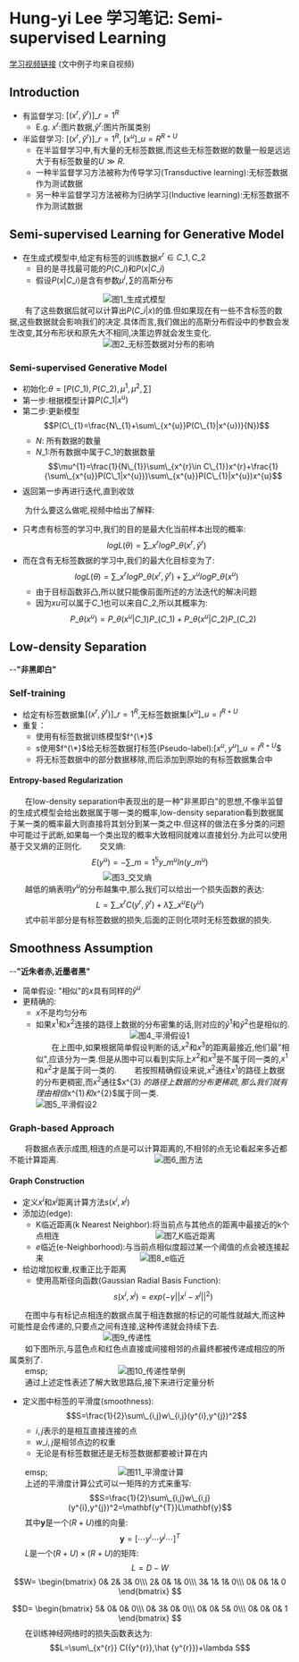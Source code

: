# Hung-yi Lee 学习笔记: Semi-supervised Learning
[学习视频链接](https://www.bilibili.com/video/av48285039?p=47) (文中例子均来自视频)<br/>
## Introduction
+ 有监督学习: $[(x^{r},\hat y^{r})]\_{r=1}^{R}$
   + E.g.$\ x^{r}$:图片数据,$\hat y^{r}$:图片所属类别
+ 半监督学习: $[(x^{r},\hat y^{r})]\_{r=1}^{R}$, $[{x^{u}}]\_{u=R}^{R+U}$
   + 在半监督学习中,有大量的无标签数据,而这些无标签数据的数量一般是远远大于有标签数量的$U\gg R$.
   + 一种半监督学习方法被称为传导学习(Transductive learning):无标签数据作为测试数据
   + 另一种半监督学习方法被称为归纳学习(Inductive learning):无标签数据不作为测试数据

## Semi-supervised Learning for Generative Model
+ 在生成式模型中,给定有标签的训练数据$x^{r}∈C\_{1},C\_{2}$
   + 目的是寻找最可能的$P(C\_{i})$和$P(x|C\_{i})$
   + 假设$P(x|C\_{i})$是含有参数$\mu^{i},\sum$的高斯分布<br/>

&emsp;&emsp;&emsp;&emsp;&emsp;&emsp;&emsp;&emsp;&emsp;&emsp;&emsp;&emsp;![图1_生成式模型](1.png)<br/>
&emsp;&emsp;有了这些数据后就可以计算出$P(C\_{i}|x)$的值.但如果现在有一些不含标签的数据,这些数据就会影响我们的决定.具体而言,我们做出的高斯分布假设中的参数会发生改变,其分布形状和原先大不相同,决策边界就会发生变化.<br/>
&emsp;&emsp;&emsp;&emsp;&emsp;&emsp;&emsp;&emsp;&emsp;&emsp;&emsp;&emsp;![图2_无标签数据对分布的影响](2.png)<br/>
### Semi-supervised Generative Model
+ 初始化:$\theta=[P(C\_{1}),P(C\_{2}),\mu^{1},\mu^{2},\sum]$
+ 第一步:根据模型计算$P(C\_{1}|x^{u})$
+ 第二步:更新模型
$$P(C\_{1}=\frac{N\_{1}+\sum\_{x^{u}}P(C\_{1}|x^{u})}{N})$$
   + $N$: 所有数据的数量
   + $N\_{1}$:所有数据中属于$C\_{1}$的数据数量
$$\mu^{1}=\frac{1}{N\_{1}}\sum\_{x^{r}\in C\_{1}}x^{r}+\frac{1}{\sum\_{x^{u}}P(C\_1|x^{u})}\sum\_{x^{u}}P(C\_{1}|x^{u})x^{u}$$
+ 返回第一步再进行迭代,直到收敛<br/>

&emsp;&emsp;为什么要这么做呢,视频中给出了解释:
+ 只考虑有标签的学习中,我们的目的是最大化当前样本出现的概率:
$$logL(\theta)=\sum\_{x^{r}}logP\_{\theta}(x^{r},\hat y^{r})$$
+ 而在含有无标签数据的学习中,我们的最大化目标变为了:
$$logL(\theta)=\sum\_{x^{r}}logP\_{\theta}(x^{r},\hat y^{r})+\sum\_{x^{u}}logP\_{\theta}(x^{u})$$
   + 由于目标函数非凸,所以就只能像前面所述的方法迭代的解决问题
   + 因为$x{u}$可以属于$C\_{1}$也可以来自$C\_{2}$,所以其概率为:
$$P\_{\theta}(x^{u})=P\_{\theta}(x^{u}|C\_{1})P\_(C\_{1})+P\_{\theta}(x^{u}|C\_{2})P\_(C\_{2})$$

## Low-density Separation
--**"非黑即白"**
### Self-training
+ 给定有标签数据集$[(x^{r},\hat y^{r})]\_{r=1}^{R}$,无标签数据集$[x^{u}]\_{u=l}^{R+U}$
+ 重复：
   + 使用有标签数据训练模型$f^{\*}$
   + s使用$f^{\*}$给无标签数据打标签(Pseudo-label):$[x^{u},y^{u}]\_{u=l}^{R+U}$$
   + 将无标签数据中的部分数据移除,而后添加到原始的有标签数据集合中

#### Entropy-based Regularization
&emsp;&emsp;在low-density separation中表现出的是一种"非黑即白"的思想,不像半监督的生成式模型会给出数据属于哪一类的概率,low-density separation看到数据属于某一类的概率最大则直接将其划分到某一类之中.但这样的做法在多分类的问题中可能过于武断,如果每一个类出现的概率大致相同就难以直接划分.为此可以使用基于交叉熵的正则化.
&emsp;&emsp;交叉熵:
$$E(y^{u})=-\sum\_{m=1}^{5}y\_{m}^{u}ln(y\_{m}^{u})$$
&emsp;&emsp;&emsp;&emsp;&emsp;&emsp;&emsp;&emsp;&emsp;&emsp;&emsp;&emsp;![图3_交叉熵](3.png)<br/>
&emsp;&emsp;越低的熵表明$y^{u}$的分布越集中,那么我们可以给出一个损失函数的表达:
$$L=\sum\_{x^{r}}C(y^{r},\hat y^{r})+\lambda \sum\_{x^{u}}E(y^{u})$$
&emsp;&emsp;式中前半部分是有标签数据的损失,后面的正则化项时无标签数据的损失.
## Smoothness Assumption
--**"近朱者赤,近墨者黑"**
+ 简单假设: "相似"的$x$具有同样的$\hat y^{u}$
+ 更精确的:
   + $x$不是均匀分布
   + 如果$x^{1}$和$x^{2}$连接的路径上数据的分布密集的话,则对应的$\hat y^{1}$和$\hat y^{2}$也是相似的.
&emsp;&emsp;&emsp;&emsp;&emsp;&emsp;&emsp;&emsp;&emsp;&emsp;&emsp;&emsp;![图4_平滑假设1](4.png)<br/>
&emsp;&emsp;在上图中,如果根据简单假设判断的话,$x^{2}$和$x^{3}$的距离最接近,他们最"相似",应该分为一类.但是从图中可以看到实际上$x^{2}$和$x^{3}$是不属于同一类的,$x^{1}$和$x^{2}$才是属于同一类的.
&emsp;&emsp;若按照精确假设来说,$x^{2}$通往$x^{1}$的路径上数据的分布更稠密,而$x^{2}$通往$x^{3} $的路径上数据的分布更稀疏,那么我们就有理由相信$x^{1}$和$x^{2}$属于同一类.
&emsp;&emsp;&emsp;&emsp;&emsp;&emsp;&emsp;&emsp;&emsp;&emsp;&emsp;&emsp;![图5_平滑假设2](5.png)<br/>
### Graph-based Approach
&emsp;&emsp;将数据点表示成图,相连的点是可以计算距离的,不相邻的点无论看起来多近都不能计算距离.
&emsp;&emsp;&emsp;&emsp;&emsp;&emsp;&emsp;&emsp;&emsp;&emsp;&emsp;&emsp;![图6_图方法](6.png)<br/>
#### Graph Construction
+ 定义$x^{i}$和$x^{j}$距离计算方法$s(x^{i},x^{j})$
+ 添加边(edge):
   + K临近距离(k Nearest Neighbor):将当前点与其他点的距离中最接近的k个点相连
&emsp;&emsp;&emsp;&emsp;&emsp;&emsp;&emsp;&emsp;&emsp;&emsp;&emsp;&emsp;![图7_K临近距离](7.png)<br/>
   + $e$临近(e-Neighborhood):与当前点相似度超过某一个阈值的点会被连接起来
&emsp;&emsp;&emsp;&emsp;&emsp;&emsp;&emsp;&emsp;&emsp;&emsp;&emsp;&emsp;![图8_e临近](8.png)<br/>
+ 给边增加权重,权重正比于距离
   + 使用高斯径向函数(Gaussian Radial Basis Function):
$$s(x^{i},x^{j})=exp(-\gamma {||x^{i}-x^{j}||}^{2})$$

&emsp;&emsp;在图中与有标记点相连的数据点属于相连数据的标记的可能性就越大,而这种可能性是会传递的,只要点之间有连接,这种传递就会持续下去.<br/>
&emsp;&emsp;&emsp;&emsp;&emsp;&emsp;&emsp;&emsp;&emsp;&emsp;&emsp;&emsp;![图9_传递性](9.png)<br/>
&emsp;&emsp;如下图所示,与蓝色点和红色点直接或间接相邻的点最终都被传递成相应的所属类别了.<br/>
&emsp;&emsp;emsp;&emsp;&emsp;&emsp;&emsp;&emsp;&emsp;&emsp;&emsp;&emsp;![图10_传递性举例](10.png)<br/>
&emsp;&emsp;通过上述定性表述了解大致思路后,接下来进行定量分析
+ 定义图中标签的平滑度(smoothness):
$$S=\frac{1}{2}\sum\_{i,j}w\_{i,j}(y^{i},y^{j})^2$$
   + $i,j$表示的是相互直接连接的点
   + $w\_{i,j}$是相邻点边的权重
   + 无论是有标签数据还是无标签数据都要被计算在内<br/>

&emsp;&emsp;emsp;&emsp;&emsp;&emsp;&emsp;&emsp;&emsp;&emsp;&emsp;&emsp;![图11_平滑度计算](11.png)<br/>
&emsp;&emsp;上述的平滑度计算公式可以一矩阵的方式来重写:
$$S=\frac{1}{2}\sum\_{i,j}w\_{i,j}(y^{i},y^{j})^2=\mathbf{y^{T}}L\mathbf{y}$$
&emsp;&emsp;其中$\mathbf{y}$是一个$(R+U)$维的向量:
$$\mathbf{y}=[\cdots y^{i}\cdots y^{j}\cdots]^{T}$$
&emsp;&emsp;$L$是一个$(R+U)×(R+U)$的矩阵:
$$L=D-W$$
$$W=
\begin{bmatrix}
 0&  2&  3& 0\\\ 
 2&  0&  1& 0\\\ 
 3&  1&  1& 0\\\ 
 0&  0&  1& 0
\end{bmatrix}
$$

$$D=
\begin{bmatrix}
 5&  0&  0& 0\\\ 
 0&  3&  0& 0\\\ 
 0&  0&  5& 0\\\ 
 0&  0&  0& 1
\end{bmatrix}
$$
&emsp;&emsp;在训练神经网络时的损失函数表达为:
$$L=\sum\_{x^{r}} C({y^{r}},\hat {y^{r}})+\lambda S$$